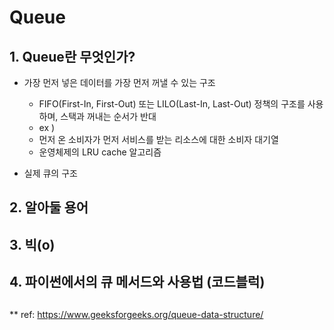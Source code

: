 # Queue
## 1. Queue란 무엇인가?

* 가장 먼저 넣은 데이터를 가장 먼저 꺼낼 수 있는 구조
  * FIFO(First-In, First-Out)  또는 LILO(Last-In, Last-Out) 정책의 구조를 사용하며, 스택과 꺼내는 순서가 반대
  * ex ) 
  * 먼저 온 소비자가 먼저 서비스를 받는 리소스에 대한 소비자 대기열
  * 운영체제의 LRU cache 알고리즘 

* 실제 큐의 구조
## 2. 알아둘 용어
## 3. 빅(o)
## 4. 파이썬에서의 큐 메서드와 사용법 (코드블럭)

## 
** ref: https://www.geeksforgeeks.org/queue-data-structure/
